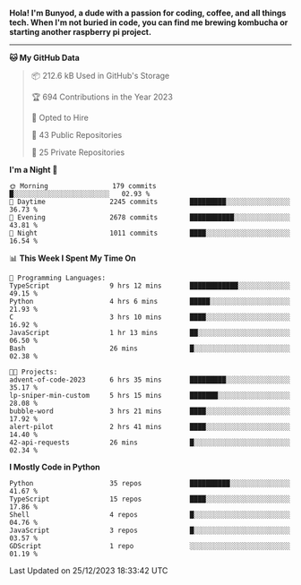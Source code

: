 <p>
<b>Hola! I'm Bunyod, a dude with a passion for coding, coffee, and all things tech. When I'm not buried in code, you can find me brewing kombucha or starting another raspberry pi project.</b>
</p>

---

<!--START_SECTION:waka-->
**🐱 My GitHub Data** 

> 📦 212.6 kB Used in GitHub's Storage 
 > 
> 🏆 694 Contributions in the Year 2023
 > 
> 💼 Opted to Hire
 > 
> 📜 43 Public Repositories 
 > 
> 🔑 25 Private Repositories 
 > 
**I'm a Night 🦉** 

```text
🌞 Morning                179 commits         █░░░░░░░░░░░░░░░░░░░░░░░░   02.93 % 
🌆 Daytime                2245 commits        █████████░░░░░░░░░░░░░░░░   36.73 % 
🌃 Evening                2678 commits        ███████████░░░░░░░░░░░░░░   43.81 % 
🌙 Night                  1011 commits        ████░░░░░░░░░░░░░░░░░░░░░   16.54 % 
```


📊 **This Week I Spent My Time On** 

```text
💬 Programming Languages: 
TypeScript               9 hrs 12 mins       ████████████░░░░░░░░░░░░░   49.15 % 
Python                   4 hrs 6 mins        █████░░░░░░░░░░░░░░░░░░░░   21.93 % 
C                        3 hrs 10 mins       ████░░░░░░░░░░░░░░░░░░░░░   16.92 % 
JavaScript               1 hr 13 mins        ██░░░░░░░░░░░░░░░░░░░░░░░   06.50 % 
Bash                     26 mins             █░░░░░░░░░░░░░░░░░░░░░░░░   02.38 % 

🐱‍💻 Projects: 
advent-of-code-2023      6 hrs 35 mins       █████████░░░░░░░░░░░░░░░░   35.17 % 
lp-sniper-min-custom     5 hrs 15 mins       ███████░░░░░░░░░░░░░░░░░░   28.08 % 
bubble-word              3 hrs 21 mins       ████░░░░░░░░░░░░░░░░░░░░░   17.92 % 
alert-pilot              2 hrs 41 mins       ████░░░░░░░░░░░░░░░░░░░░░   14.40 % 
42-api-requests          26 mins             █░░░░░░░░░░░░░░░░░░░░░░░░   02.34 % 
```

**I Mostly Code in Python** 

```text
Python                   35 repos            ██████████░░░░░░░░░░░░░░░   41.67 % 
TypeScript               15 repos            ████░░░░░░░░░░░░░░░░░░░░░   17.86 % 
Shell                    4 repos             █░░░░░░░░░░░░░░░░░░░░░░░░   04.76 % 
JavaScript               3 repos             █░░░░░░░░░░░░░░░░░░░░░░░░   03.57 % 
GDScript                 1 repo              ░░░░░░░░░░░░░░░░░░░░░░░░░   01.19 % 
```




 Last Updated on 25/12/2023 18:33:42 UTC
<!--END_SECTION:waka-->
